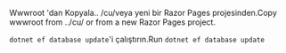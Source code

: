 <span data-ttu-id="5b884-101">Wwwroot 'dan Kopyala.. /cu/veya yeni bir Razor Pages projesinden.</span><span class="sxs-lookup"><span data-stu-id="5b884-101">Copy wwwroot from ../cu/ or from a new Razor Pages project.</span></span>

<span data-ttu-id="5b884-102">          `dotnet ef database update`'i çalıştırın.</span><span class="sxs-lookup"><span data-stu-id="5b884-102">Run `dotnet ef database update`</span></span>
